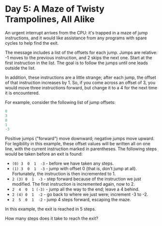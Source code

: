 # Day 5: A Maze of Twisty Trampolines, All Alike

An urgent interrupt arrives from the CPU: it's trapped in a maze of jump
instructions, and it would like assistance from any programs with spare cycles
to help find the exit.

The message includes a list of the offsets for each jump. Jumps are relative:
-1 moves to the previous instruction, and 2 skips the next one. Start at the
first instruction in the list. The goal is to follow the jumps until one leads
outside the list.

In addition, these instructions are a little strange; after each jump, the
offset of that instruction increases by 1. So, if you come across an offset of
3, you would move three instructions forward, but change it to a 4 for the next
time it is encountered.

For example, consider the following list of jump offsets:

```python
0
3
0
1
-3
```

Positive jumps ("forward") move downward; negative jumps move upward. For
legibility in this example, these offset values will be written all on one
line, with the current instruction marked in parentheses. The following steps
would be taken before an exit is found:

- `(0) 3  0  1  -3`  - before we have taken any steps.
- `(1) 3  0  1  -3`  - jump with offset 0 (that is, don't jump at all).
  Fortunately, the instruction is then incremented to 1.
- `2 (3) 0  1  -3`  - step forward because of the instruction we just modified.
  The first instruction is incremented again, now to 2.
- `2  4  0  1 (-3)` - jump all the way to the end; leave a 4 behind.
- `2 (4) 0  1  -2`  - go back to where we just were; increment -3 to -2.
- `2  5  0  1  -2`  - jump 4 steps forward, escaping the maze.

In this example, the exit is reached in 5 steps.

How many steps does it take to reach the exit?
